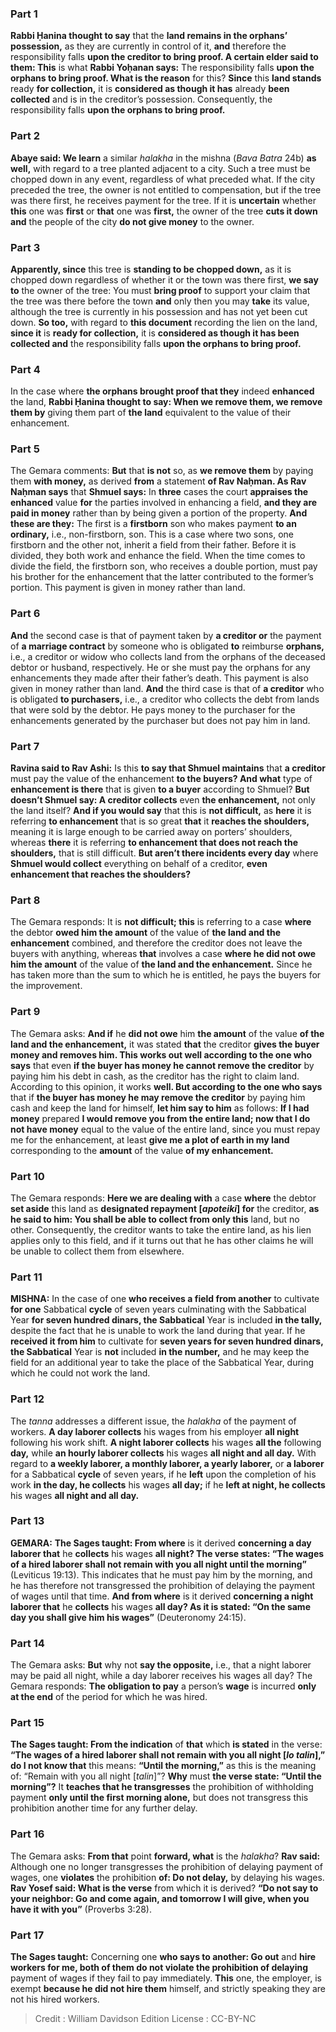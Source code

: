 
### Part 1
<b>Rabbi Ḥanina thought to say</b> that the <b>land remains in the orphans’ possession,</b> as they are currently in control of it, <b>and</b> therefore the responsibility falls <b>upon the creditor to bring proof. A certain elder said to them: This</b> is what <b>Rabbi Yoḥanan says:</b> The responsibility falls <b>upon the orphans to bring proof. What is the reason</b> for this? <b>Since</b> this <b>land stands</b> ready <b>for collection,</b> it is <b>considered as though it has</b> already <b>been collected</b> and is in the creditor’s possession. Consequently, the responsibility falls <b>upon the orphans to bring proof.</b>

### Part 2
<b>Abaye said: We learn</b> a similar <i>halakha</i> in the mishna (<i>Bava Batra</i> 24b) <b>as well,</b> with regard to a tree planted adjacent to a city. Such a tree must be chopped down in any event, regardless of what preceded what. If the city preceded the tree, the owner is not entitled to compensation, but if the tree was there first, he receives payment for the tree. If it is <b>uncertain</b> whether <b>this</b> one was <b>first</b> or <b>that</b> one was <b>first,</b> the owner of the tree <b>cuts it down and</b> the people of the city <b>do not give money</b> to the owner.

### Part 3
<b>Apparently, since</b> this tree is <b>standing to be chopped down,</b> as it is chopped down regardless of whether it or the town was there first, <b>we say to</b> the owner of the tree: You must <b>bring proof</b> to support your claim that the tree was there before the town <b>and</b> only then you may <b>take</b> its value, although the tree is currently in his possession and has not yet been cut down. <b>So too,</b> with regard to <b>this document</b> recording the lien on the land, <b>since it</b> is <b>ready for collection,</b> it is <b>considered as though it has been collected and</b> the responsibility falls <b>upon the orphans to bring proof.</b>

### Part 4
In the case where <b>the orphans brought proof that they</b> indeed <b>enhanced</b> the land, <b>Rabbi Ḥanina thought to say: When we remove them, we remove them by</b> giving them part of <b>the land</b> equivalent to the value of their enhancement.

### Part 5
The Gemara comments: <b>But</b> that <b>is not</b> so, as <b>we remove them</b> by paying them <b>with money,</b> as derived <b>from</b> a statement <b>of Rav Naḥman. As Rav Naḥman says</b> that <b>Shmuel says:</b> In <b>three</b> cases the court <b>appraises the enhanced</b> value <b>for</b> the parties involved in enhancing a field, <b>and they are paid in money</b> rather than by being given a portion of the property. <b>And these are they:</b> The first is a <b>firstborn</b> son who makes payment <b>to an ordinary,</b> i.e., non-firstborn, son. This is a case where two sons, one firstborn and the other not, inherit a field from their father. Before it is divided, they both work and enhance the field. When the time comes to divide the field, the firstborn son, who receives a double portion, must pay his brother for the enhancement that the latter contributed to the former’s portion. This payment is given in money rather than land.

### Part 6
<b>And</b> the second case is that of payment taken by <b>a creditor or</b> the payment of <b>a marriage contract</b> by someone who is obligated <b>to</b> reimburse <b>orphans,</b> i.e., a creditor or widow who collects land from the orphans of the deceased debtor or husband, respectively. He or she must pay the orphans for any enhancements they made after their father’s death. This payment is also given in money rather than land. <b>And</b> the third case is that of <b>a creditor</b> who is obligated <b>to purchasers,</b> i.e., a creditor who collects the debt from lands that were sold by the debtor. He pays money to the purchaser for the enhancements generated by the purchaser but does not pay him in land.

### Part 7
<b>Ravina said to Rav Ashi:</b> Is this <b>to say that Shmuel maintains</b> that <b>a creditor</b> must pay the value of the enhancement <b>to the buyers? And what</b> type of <b>enhancement is there</b> that is given <b>to a buyer</b> according to Shmuel? <b>But doesn’t Shmuel say: A creditor collects</b> even <b>the enhancement,</b> not only the land itself? <b>And if you would say</b> that this is <b>not difficult,</b> as <b>here</b> it is referring <b>to enhancement</b> that is so great <b>that</b> it <b>reaches the shoulders,</b> meaning it is large enough to be carried away on porters’ shoulders, whereas <b>there</b> it is referring <b>to enhancement that does not reach the shoulders,</b> that is still difficult. <b>But aren’t there incidents every day</b> where <b>Shmuel would collect</b> everything on behalf of a creditor, <b>even enhancement that reaches the shoulders?</b>

### Part 8
The Gemara responds: It is <b>not difficult; this</b> is referring to a case <b>where</b> the debtor <b>owed him the amount</b> of the value of <b>the land and the enhancement</b> combined, and therefore the creditor does not leave the buyers with anything, whereas <b>that</b> involves a case <b>where he did not owe him the amount</b> of the value of <b>the land and the enhancement.</b> Since he has taken more than the sum to which he is entitled, he pays the buyers for the improvement.

### Part 9
The Gemara asks: <b>And if</b> he <b>did not owe</b> him <b>the amount</b> of the value <b>of the land and the enhancement,</b> it was stated <b>that</b> the creditor <b>gives the buyer money and removes him. This works out well according to the one who says</b> that even <b>if the buyer has money he cannot remove the creditor</b> by paying him his debt in cash, as the creditor has the right to claim land. According to this opinion, it works <b>well. But according to the one who says</b> that if <b>the buyer has money he may remove the creditor</b> by paying him cash and keep the land for himself, <b>let him say to him</b> as follows: <b>If I had money</b> prepared <b>I would remove you from the entire land; now that I do not have money</b> equal to the value of the entire land, since you must repay me for the enhancement, at least <b>give me a plot of earth in my land</b> corresponding to the <b>amount</b> of the value <b>of my enhancement.</b>

### Part 10
The Gemara responds: <b>Here we are dealing with</b> a case <b>where</b> the debtor <b>set aside</b> this land as <b>designated repayment [<i>apoteiki</i>] for</b> the creditor, <b>as he said to him: You shall be able to collect from only this</b> land, but no other. Consequently, the creditor wants to take the entire land, as his lien applies only to this field, and if it turns out that he has other claims he will be unable to collect them from elsewhere.

### Part 11
<strong>MISHNA:</strong> In the case of one <b>who receives a field from another</b> to cultivate <b>for one</b> Sabbatical <b>cycle</b> of seven years culminating with the Sabbatical Year <b>for seven hundred dinars, the Sabbatical</b> Year is included <b>in the tally,</b> despite the fact that he is unable to work the land during that year. If he <b>received it from him</b> to cultivate for <b>seven years for seven hundred dinars, the Sabbatical</b> Year is <b>not</b> included <b>in the number,</b> and he may keep the field for an additional year to take the place of the Sabbatical Year, during which he could not work the land.

### Part 12
The <i>tanna</i> addresses a different issue, the <i>halakha</i> of the payment of workers. <b>A day laborer collects</b> his wages from his employer <b>all night</b> following his work shift. <b>A night laborer collects</b> his wages <b>all the</b> following <b>day,</b> while <b>an hourly laborer collects</b> his wages <b>all night and all day.</b> With regard to <b>a weekly laborer, a monthly laborer, a yearly laborer,</b> or <b>a laborer</b> for a Sabbatical <b>cycle</b> of seven years, if he <b>left</b> upon the completion of his work <b>in the day, he collects</b> his wages <b>all day;</b> if he <b>left at night, he collects</b> his wages <b>all night and all day.</b>

### Part 13
<strong>GEMARA:</strong> <b>The Sages taught: From where</b> is it derived <b>concerning a day laborer that</b> he <b>collects</b> his wages <b>all night? The verse states: “The wages of a hired laborer shall not remain with you all night until the morning”</b> (Leviticus 19:13). This indicates that he must pay him by the morning, and he has therefore not transgressed the prohibition of delaying the payment of wages until that time. <b>And from where</b> is it derived <b>concerning a night laborer that</b> he <b>collects</b> his wages <b>all day? As it is stated: “On the same day you shall give him his wages”</b> (Deuteronomy 24:15).

### Part 14
The Gemara asks: <b>But</b> why not <b>say the opposite,</b> i.e., that a night laborer may be paid all night, while a day laborer receives his wages all day? The Gemara responds: <b>The obligation to pay</b> a person’s <b>wage</b> is incurred <b>only at the end</b> of the period for which he was hired.

### Part 15
<b>The Sages taught: From the indication</b> of <b>that</b> which <b>is stated</b> in the verse: <b>“The wages of a hired laborer shall not remain with you all night [<i>lo talin</i>],” do I not know that</b> this means: <b>“Until the morning,”</b> as this is the meaning of: “Remain with you all night [<i>talin</i>]”? <b>Why</b> must <b>the verse state: “Until the morning”?</b> It <b>teaches that he transgresses</b> the prohibition of withholding payment <b>only until the first morning alone,</b> but does not transgress this prohibition another time for any further delay.

### Part 16
The Gemara asks: <b>From that</b> point <b>forward, what</b> is the <i>halakha</i>? <b>Rav said:</b> Although one no longer transgresses the prohibition of delaying payment of wages, one <b>violates</b> the prohibition <b>of: Do not delay,</b> by delaying his wages. <b>Rav Yosef said: What is the verse</b> from which it is derived? <b>“Do not say to your neighbor: Go and come again, and tomorrow I will give, when you have it with you”</b> (Proverbs 3:28).

### Part 17
<b>The Sages taught:</b> Concerning one <b>who says to another: Go out</b> and <b>hire workers for me, both of them do not violate the prohibition of delaying</b> payment of wages if they fail to pay immediately. <b>This</b> one, the employer, is exempt <b>because he did not hire them</b> himself, and strictly speaking they are not his hired workers.

>Credit : William Davidson Edition
>License : CC-BY-NC